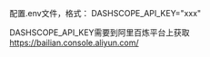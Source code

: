 配置.env文件，格式：
DASHSCOPE_API_KEY="xxx"

DASHSCOPE_API_KEY需要到阿里百炼平台上获取
https://bailian.console.aliyun.com/

